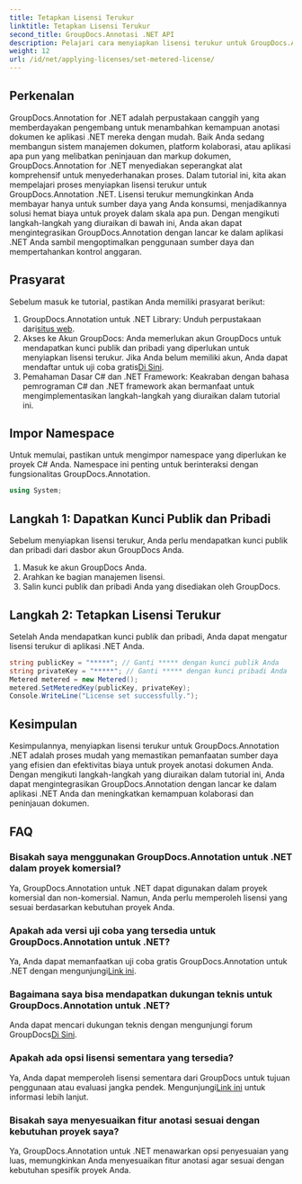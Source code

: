 ```yaml
---
title: Tetapkan Lisensi Terukur
linktitle: Tetapkan Lisensi Terukur
second_title: GroupDocs.Annotasi .NET API
description: Pelajari cara menyiapkan lisensi terukur untuk GroupDocs.Annotation .NET untuk penggunaan sumber daya dan kemampuan anotasi dokumen di aplikasi .NET Anda.
weight: 12
url: /id/net/applying-licenses/set-metered-license/
---
```

## Perkenalan
GroupDocs.Annotation for .NET adalah perpustakaan canggih yang memberdayakan pengembang untuk menambahkan kemampuan anotasi dokumen ke aplikasi .NET mereka dengan mudah. Baik Anda sedang membangun sistem manajemen dokumen, platform kolaborasi, atau aplikasi apa pun yang melibatkan peninjauan dan markup dokumen, GroupDocs.Annotation for .NET menyediakan seperangkat alat komprehensif untuk menyederhanakan proses.
Dalam tutorial ini, kita akan mempelajari proses menyiapkan lisensi terukur untuk GroupDocs.Annotation .NET. Lisensi terukur memungkinkan Anda membayar hanya untuk sumber daya yang Anda konsumsi, menjadikannya solusi hemat biaya untuk proyek dalam skala apa pun. Dengan mengikuti langkah-langkah yang diuraikan di bawah ini, Anda akan dapat mengintegrasikan GroupDocs.Annotation dengan lancar ke dalam aplikasi .NET Anda sambil mengoptimalkan penggunaan sumber daya dan mempertahankan kontrol anggaran.
## Prasyarat
Sebelum masuk ke tutorial, pastikan Anda memiliki prasyarat berikut:
1.  GroupDocs.Annotation untuk .NET Library: Unduh perpustakaan dari[situs web](https://releases.groupdocs.com/annotation/net/).
2. Akses ke Akun GroupDocs: Anda memerlukan akun GroupDocs untuk mendapatkan kunci publik dan pribadi yang diperlukan untuk menyiapkan lisensi terukur. Jika Anda belum memiliki akun, Anda dapat mendaftar untuk uji coba gratis[Di Sini](https://releases.groupdocs.com/).
3. Pemahaman Dasar C# dan .NET Framework: Keakraban dengan bahasa pemrograman C# dan .NET framework akan bermanfaat untuk mengimplementasikan langkah-langkah yang diuraikan dalam tutorial ini.

## Impor Namespace
Untuk memulai, pastikan untuk mengimpor namespace yang diperlukan ke proyek C# Anda. Namespace ini penting untuk berinteraksi dengan fungsionalitas GroupDocs.Annotation.
```csharp
using System;
```
## Langkah 1: Dapatkan Kunci Publik dan Pribadi
Sebelum menyiapkan lisensi terukur, Anda perlu mendapatkan kunci publik dan pribadi dari dasbor akun GroupDocs Anda.
1. Masuk ke akun GroupDocs Anda.
2. Arahkan ke bagian manajemen lisensi.
3. Salin kunci publik dan pribadi Anda yang disediakan oleh GroupDocs.
## Langkah 2: Tetapkan Lisensi Terukur
Setelah Anda mendapatkan kunci publik dan pribadi, Anda dapat mengatur lisensi terukur di aplikasi .NET Anda.
```csharp
string publicKey = "*****"; // Ganti ***** dengan kunci publik Anda
string privateKey = "*****"; // Ganti ***** dengan kunci pribadi Anda
Metered metered = new Metered();
metered.SetMeteredKey(publicKey, privateKey);
Console.WriteLine("License set successfully.");
```

## Kesimpulan
Kesimpulannya, menyiapkan lisensi terukur untuk GroupDocs.Annotation .NET adalah proses mudah yang memastikan pemanfaatan sumber daya yang efisien dan efektivitas biaya untuk proyek anotasi dokumen Anda. Dengan mengikuti langkah-langkah yang diuraikan dalam tutorial ini, Anda dapat mengintegrasikan GroupDocs.Annotation dengan lancar ke dalam aplikasi .NET Anda dan meningkatkan kemampuan kolaborasi dan peninjauan dokumen.
## FAQ
### Bisakah saya menggunakan GroupDocs.Annotation untuk .NET dalam proyek komersial?
Ya, GroupDocs.Annotation untuk .NET dapat digunakan dalam proyek komersial dan non-komersial. Namun, Anda perlu memperoleh lisensi yang sesuai berdasarkan kebutuhan proyek Anda.
### Apakah ada versi uji coba yang tersedia untuk GroupDocs.Annotation untuk .NET?
 Ya, Anda dapat memanfaatkan uji coba gratis GroupDocs.Annotation untuk .NET dengan mengunjungi[Link ini](https://releases.groupdocs.com/).
### Bagaimana saya bisa mendapatkan dukungan teknis untuk GroupDocs.Annotation untuk .NET?
 Anda dapat mencari dukungan teknis dengan mengunjungi forum GroupDocs[Di Sini](https://forum.groupdocs.com/c/annotation/10).
### Apakah ada opsi lisensi sementara yang tersedia?
 Ya, Anda dapat memperoleh lisensi sementara dari GroupDocs untuk tujuan penggunaan atau evaluasi jangka pendek. Mengunjungi[Link ini](https://purchase.groupdocs.com/temporary-license/) untuk informasi lebih lanjut.
### Bisakah saya menyesuaikan fitur anotasi sesuai dengan kebutuhan proyek saya?
Ya, GroupDocs.Annotation untuk .NET menawarkan opsi penyesuaian yang luas, memungkinkan Anda menyesuaikan fitur anotasi agar sesuai dengan kebutuhan spesifik proyek Anda.